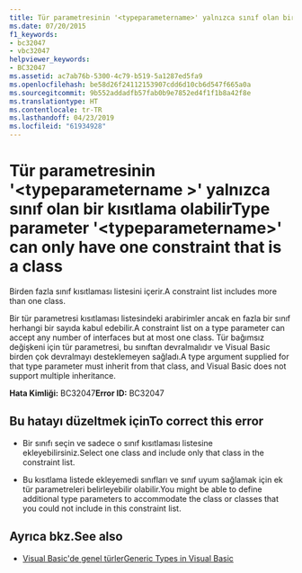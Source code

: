 ```yaml
---
title: Tür parametresinin '<typeparametername>' yalnızca sınıf olan bir kısıtlama olabilir
ms.date: 07/20/2015
f1_keywords:
- bc32047
- vbc32047
helpviewer_keywords:
- BC32047
ms.assetid: ac7ab76b-5300-4c79-b519-5a1287ed5fa9
ms.openlocfilehash: be58d26f24112153907cdd6d10cb6d547f665a0a
ms.sourcegitcommit: 9b552addadfb57fab0b9e7852ed4f1f1b8a42f8e
ms.translationtype: HT
ms.contentlocale: tr-TR
ms.lasthandoff: 04/23/2019
ms.locfileid: "61934928"
---
```

# <a name="type-parameter-typeparametername-can-only-have-one-constraint-that-is-a-class"></a><span data-ttu-id="eb9c9-102">Tür parametresinin '\<typeparametername >' yalnızca sınıf olan bir kısıtlama olabilir</span><span class="sxs-lookup"><span data-stu-id="eb9c9-102">Type parameter '\<typeparametername>' can only have one constraint that is a class</span></span>
<span data-ttu-id="eb9c9-103">Birden fazla sınıf kısıtlaması listesini içerir.</span><span class="sxs-lookup"><span data-stu-id="eb9c9-103">A constraint list includes more than one class.</span></span>  
  
 <span data-ttu-id="eb9c9-104">Bir tür parametresi kısıtlaması listesindeki arabirimler ancak en fazla bir sınıf herhangi bir sayıda kabul edebilir.</span><span class="sxs-lookup"><span data-stu-id="eb9c9-104">A constraint list on a type parameter can accept any number of interfaces but at most one class.</span></span> <span data-ttu-id="eb9c9-105">Tür bağımsız değişkeni için tür parametresi, bu sınıftan devralmalıdır ve Visual Basic birden çok devralmayı desteklemeyen sağladı.</span><span class="sxs-lookup"><span data-stu-id="eb9c9-105">A type argument supplied for that type parameter must inherit from that class, and Visual Basic does not support multiple inheritance.</span></span>  
  
 <span data-ttu-id="eb9c9-106">**Hata Kimliği:** BC32047</span><span class="sxs-lookup"><span data-stu-id="eb9c9-106">**Error ID:** BC32047</span></span>  
  
## <a name="to-correct-this-error"></a><span data-ttu-id="eb9c9-107">Bu hatayı düzeltmek için</span><span class="sxs-lookup"><span data-stu-id="eb9c9-107">To correct this error</span></span>  
  
- <span data-ttu-id="eb9c9-108">Bir sınıfı seçin ve sadece o sınıf kısıtlaması listesine ekleyebilirsiniz.</span><span class="sxs-lookup"><span data-stu-id="eb9c9-108">Select one class and include only that class in the constraint list.</span></span>  
  
- <span data-ttu-id="eb9c9-109">Bu kısıtlama listede ekleyemedi sınıfları ve sınıf uyum sağlamak için ek tür parametreleri belirleyebilir olabilir.</span><span class="sxs-lookup"><span data-stu-id="eb9c9-109">You might be able to define additional type parameters to accommodate the class or classes that you could not include in this constraint list.</span></span>  
  
## <a name="see-also"></a><span data-ttu-id="eb9c9-110">Ayrıca bkz.</span><span class="sxs-lookup"><span data-stu-id="eb9c9-110">See also</span></span>

- [<span data-ttu-id="eb9c9-111">Visual Basic'de genel türler</span><span class="sxs-lookup"><span data-stu-id="eb9c9-111">Generic Types in Visual Basic</span></span>](../../visual-basic/programming-guide/language-features/data-types/generic-types.md)
